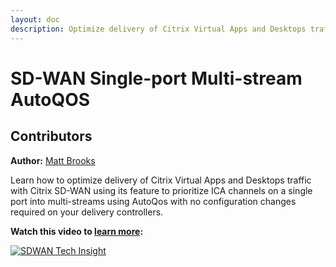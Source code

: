 ```yaml
---
layout: doc
description: Optimize delivery of Citrix Virtual Apps and Desktops traffic with Citrix SD-WAN.
---
```

# SD-WAN Single-port Multi-stream AutoQOS

## Contributors

**Author:** [Matt Brooks](https://twitter.com/tweetmattbrooks)

Learn how to optimize delivery of Citrix Virtual Apps and Desktops traffic with Citrix SD-WAN using its feature to prioritize ICA channels on a single port into multi-streams using AutoQos with no configuration changes required on your delivery controllers.

**Watch this video to [learn more](https://youtu.be/yaTe9z0jXRU):**

[![SDWAN Tech Insight](/en-us/tech-zone/learn/media/shared_video-placeholder.png)](https://youtu.be/yaTe9z0jXRU)
